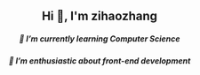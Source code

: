 <h2 align="center">
  Hi 👋, I'm zihaozhang
</h2>


<h5 align="center" class='item'>
  🎒 I’m currently learning Computer Science
</div>
<h5 align="center">
   🌱 I’m enthusiastic about front-end development
</div>
